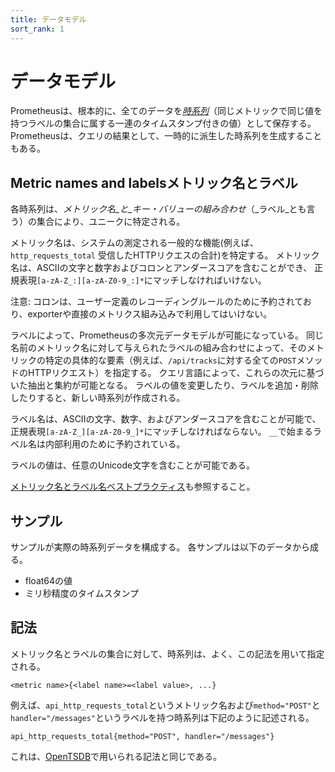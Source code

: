 ```yaml
---
title: データモデル
sort_rank: 1
---
```


# データモデル

Prometheusは、根本的に、全てのデータを[_時系列_](https://ja.wikipedia.org/wiki/時系列)（同じメトリックで同じ値を持つラベルの集合に属する一連のタイムスタンプ付きの値）として保存する。
Prometheusは、クエリの結果として、一時的に派生した時系列を生成することもある。

## <span class="original-header">Metric names and labels</span>メトリック名とラベル

各時系列は、_メトリック名_と_キー・バリューの組み合わせ_（_ラベル_とも言う）の集合により、ユニークに特定される。

メトリック名は、システムの測定される一般的な機能(例えば、`http_requests_total` 受信したHTTPリクエスの合計)を特定する。
メトリック名は、ASCIIの文字と数字およびコロンとアンダースコアを含むことができ、
正規表現`[a-zA-Z_:][a-zA-Z0-9_:]*`にマッチしなければいけない。


注意: コロンは、ユーザー定義のレコーディングルールのために予約されており、exporterや直接のメトリクス組み込みで利用してはいけない。

ラベルによって、Prometheusの多次元データモデルが可能になっている。
同じ名前のメトリック名に対して与えられたラベルの組み合わせによって、そのメトリックの特定の具体的な要素（例えば、`/api/tracks`に対する全ての`POST`メソッドのHTTPリクエスト）を指定する。 
クエリ言語によって、これらの次元に基づいた抽出と集約が可能となる。
ラベルの値を変更したり、ラベルを追加・削除したりすると、新しい時系列が作成される。

ラベル名は、ASCIIの文字、数字、およびアンダースコアを含むことが可能で、
正規表現`[a-zA-Z_][a-zA-Z0-9_]*`にマッチしなければならない。
`__`で始まるラベル名は内部利用のために予約されている。

ラベルの値は、任意のUnicode文字を含むことが可能である。

[メトリック名とラベル名ベストプラクティス](/ja/docs/practices/naming/)も参照すること。

## サンプル

サンプルが実際の時系列データを構成する。
各サンプルは以下のデータから成る。

   * float64の値
   * ミリ秒精度のタイムスタンプ

## 記法

メトリック名とラベルの集合に対して、時系列は、よく、この記法を用いて指定される。

    <metric name>{<label name>=<label value>, ...}

例えば、`api_http_requests_total`というメトリック名および`method="POST"`と`handler="/messages"`というラベルを持つ時系列は下記のように記述される。


    api_http_requests_total{method="POST", handler="/messages"}

これは、[OpenTSDB](http://opentsdb.net/)で用いられる記法と同じである。
